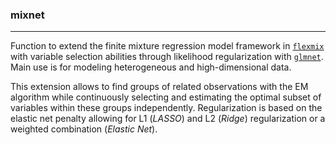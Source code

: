 ### **mixnet**
<hr>

Function to extend the finite mixture regression model framework in [`flexmix`](https://cran.r-project.org/web/packages/flexmix/index.html) with variable selection abilities through likelihood regularization with [`glmnet`](https://cran.r-project.org/web/packages/glmnet/index.html). Main use is for modeling heterogeneous and high-dimensional data. 

This extension allows to find groups of related observations with the EM algorithm while continuously selecting and estimating the optimal subset of variables within these groups independently. Regularization is based on the elastic net penalty allowing for L1 (*LASSO*) and L2 (*Ridge*) regularization or a weighted combination (*Elastic Net*). 
